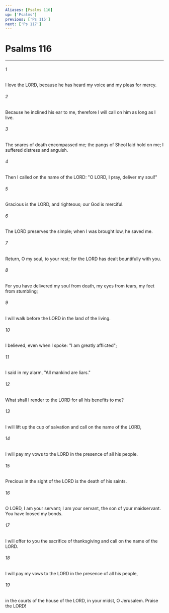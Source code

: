 ```yaml
---
Aliases: [Psalms 116]
up: ['Psalms']
previous: ['Ps 115']
next: ['Ps 117']
---
```

# Psalms 116
***



###### 1 
I love the LORD, because he has heard my voice and my pleas for mercy. 

###### 2 
Because he inclined his ear to me, therefore I will call on him as long as I live. 

###### 3 
The snares of death encompassed me; the pangs of Sheol laid hold on me; I suffered distress and anguish. 

###### 4 
Then I called on the name of the LORD: "O LORD, I pray, deliver my soul!" 

###### 5 
Gracious is the LORD, and righteous; our God is merciful. 

###### 6 
The LORD preserves the simple; when I was brought low, he saved me. 

###### 7 
Return, O my soul, to your rest; for the LORD has dealt bountifully with you. 

###### 8 
For you have delivered my soul from death, my eyes from tears, my feet from stumbling; 

###### 9 
I will walk before the LORD in the land of the living. 

###### 10 
I believed, even when I spoke: "I am greatly afflicted"; 

###### 11 
I said in my alarm, "All mankind are liars." 

###### 12 
What shall I render to the LORD for all his benefits to me? 

###### 13 
I will lift up the cup of salvation and call on the name of the LORD, 

###### 14 
I will pay my vows to the LORD in the presence of all his people. 

###### 15 
Precious in the sight of the LORD is the death of his saints. 

###### 16 
O LORD, I am your servant; I am your servant, the son of your maidservant. You have loosed my bonds. 

###### 17 
I will offer to you the sacrifice of thanksgiving and call on the name of the LORD. 

###### 18 
I will pay my vows to the LORD in the presence of all his people, 

###### 19 
in the courts of the house of the LORD, in your midst, O Jerusalem. Praise the LORD!
